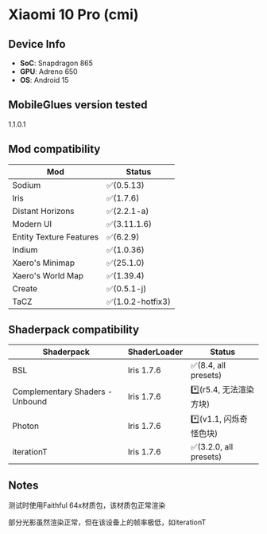 # Xiaomi 10 Pro (cmi)


## Device Info


- **SoC**: Snapdragon 865
- **GPU**: Adreno 650
- **OS**: Android 15


## MobileGlues version tested


1.1.0.1


## Mod compatibility


|**Mod**|**Status**|
|---|---|
| Sodium | ✅(0.5.13) |
| Iris | ✅(1.7.6) |
| Distant Horizons | ✅(2.2.1-a) |
| Modern UI | ✅(3.11.1.6) |
| Entity Texture Features | ✅(6.2.9) |
| Indium | ✅(1.0.36) |
| Xaero's Minimap | ✅(25.1.0) |
| Xaero's World Map | ✅(1.39.4) |
| Create | ✅(0.5.1-j) |
| TaCZ | ✅(1.0.2-hotfix3) |


## Shaderpack compatibility

|**Shaderpack** | **ShaderLoader** | **Status** 
|---|---|----|
| BSL | Iris 1.7.6 | ✅(8.4, all presets) |
| Complementary Shaders - Unbound | Iris 1.7.6 | *️⃣(r5.4, 无法渲染方块)  |
| Photon | Iris 1.7.6 | *️⃣(v1.1, 闪烁奇怪色块) |
| iterationT | Iris 1.7.6| ✅(3.2.0, all presets) |



## Notes


测试时使用Faithful 64x材质包，该材质包正常渲染

部分光影虽然渲染正常，但在该设备上的帧率极低，如iterationT
